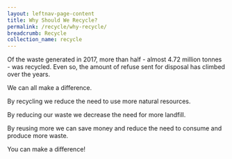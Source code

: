 ```yaml
---
layout: leftnav-page-content
title: Why Should We Recycle?
permalink: /recycle/why-recycle/
breadcrumb: Recycle
collection_name: recycle
---
```


Of the waste generated in 2017, more than half - almost 4.72 million tonnes - was recycled. Even so, the amount of refuse sent for disposal has climbed over the years. 


We can all make a difference.

By recycling we reduce the need to use more natural resources.

By reducing our waste we decrease the need for more landfill.

By reusing more we can save money and reduce the need to consume and produce more waste.

You can make a difference!
